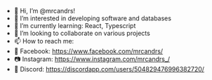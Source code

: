 - 👋 Hi, I’m @mrcandrs!
- 👀 I’m interested in developing software and databases
- 🌱 I’m currently learning: React, Typescript
- 💞️ I’m looking to collaborate on various projects
- 📫 How to reach me:
- 🌌 Facebook: https://www.facebook.com/mrcandrs/
- 📷 Instagram: https://www.instagram.com/mrcandrs_/
- 👾 Discord: https://discordapp.com/users/504829476996382720/

<!---
mrcandrs/mrcandrs is a ✨ special ✨ repository because its `README.md` (this file) appears on your GitHub profile.
You can click the Preview link to take a look at your changes.
--->
